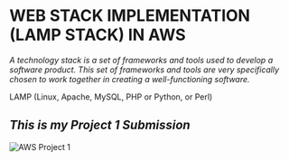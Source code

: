 # WEB STACK IMPLEMENTATION (LAMP STACK) IN AWS

*A technology stack is a set of frameworks and tools used to develop a software product. This set of frameworks and tools are very specifically chosen to work together in creating a well-functioning software.*

LAMP (Linux, Apache, MySQL, PHP or Python, or Perl)

## *This is my Project 1 Submission*


![AWS Project 1](https://github.com/Ktaiwo23/Darey.io-projects/assets/134460769/38df218d-6764-4032-ab4a-163b72d3cfa6)

